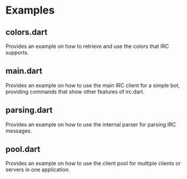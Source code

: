 # Examples

## colors.dart
Provides an example on how to retrieve and use the colors that IRC
supports.

## main.dart
Provides an example on how to use the main IRC client for a simple
bot, providing commands that show other features of irc.dart.

## parsing.dart
Provides an example on how to use the internal parser for parsing IRC
messages.

## pool.dart
Provides an example on how to use the client pool for multiple clients
or servers in one application.

